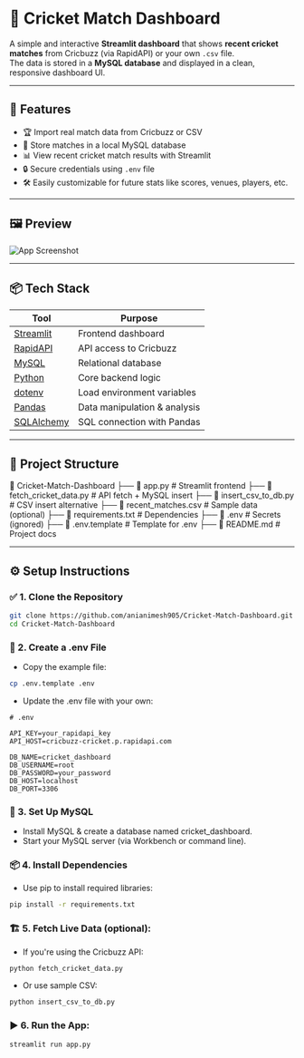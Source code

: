 # 🏏 Cricket Match Dashboard

A simple and interactive **Streamlit dashboard** that shows **recent cricket matches** from Cricbuzz (via RapidAPI) or your own `.csv` file.  
The data is stored in a **MySQL database** and displayed in a clean, responsive dashboard UI.

---

## 🚀 Features

- 🏆 Import real match data from Cricbuzz or CSV
- 💾 Store matches in a local MySQL database
- 📊 View recent cricket match results with Streamlit
- 🔒 Secure credentials using `.env` file
- 🛠 Easily customizable for future stats like scores, venues, players, etc.

---

## 🖼 Preview

![App Screenshot](https://github.com/user-attachments/assets/97934877-2321-4e43-ac2d-61fc12f50305) 

---

## 📦 Tech Stack

| Tool                                              | Purpose                        |
| ------------------------------------------------- | ------------------------------ |
| [Streamlit](https://streamlit.io)                 | Frontend dashboard             |
| [RapidAPI](https://rapidapi.com)                  | API access to Cricbuzz         |
| [MySQL](https://www.mysql.com/)                   | Relational database            |
| [Python](https://python.org)                      | Core backend logic             |
| [dotenv](https://pypi.org/project/python-dotenv/) | Load environment variables     |
| [Pandas](https://pandas.pydata.org/)              | Data manipulation & analysis   |
| [SQLAlchemy](https://www.sqlalchemy.org/)         | SQL connection with Pandas     |

---

## 📁 Project Structure

📁 Cricket-Match-Dashboard
├── 📄 app.py                    # Streamlit frontend
├── 📄 fetch_cricket_data.py     # API fetch + MySQL insert
├── 📄 insert_csv_to_db.py       # CSV insert alternative
├── 📄 recent_matches.csv        # Sample data (optional)
├── 📄 requirements.txt          # Dependencies
├── 📄 .env                      # Secrets (ignored)
├── 📄 .env.template             # Template for .env
├── 📄 README.md                 # Project docs


---

## ⚙️ Setup Instructions

### ✅ 1. Clone the Repository

```bash
git clone https://github.com/anianimesh905/Cricket-Match-Dashboard.git
cd Cricket-Match-Dashboard
```
### 🔐 2. Create a .env File

- Copy the example file:

```bash
cp .env.template .env
```

- Update the .env file with your own:

```env
# .env

API_KEY=your_rapidapi_key
API_HOST=cricbuzz-cricket.p.rapidapi.com

DB_NAME=cricket_dashboard
DB_USERNAME=root
DB_PASSWORD=your_password
DB_HOST=localhost
DB_PORT=3306

```

### 🐬 3. Set Up MySQL
- Install MySQL & create a database named cricket_dashboard.
- Start your MySQL server (via Workbench or command line).

### 📦 4. Install Dependencies
- Use pip to install required libraries:

```bash
pip install -r requirements.txt
```

### 🏗️ 5. Fetch Live Data (optional):

- If you're using the Cricbuzz API:

```bash
python fetch_cricket_data.py
```

- Or use sample CSV:

```bash
python insert_csv_to_db.py
```

### ▶️ 6. Run the App:

```bash
streamlit run app.py
```


